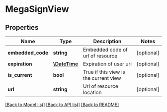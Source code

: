 # MegaSignView

## Properties
Name | Type | Description | Notes
------------ | ------------- | ------------- | -------------
**embedded_code** | **string** | Embedded code of url of resource | [optional] 
**expiration** | [**\DateTime**](\DateTime.md) | Expiration of user url | [optional] 
**is_current** | **bool** | True if this view is the current view | [optional] 
**url** | **string** | Url of resource location | [optional] 

[[Back to Model list]](../README.md#documentation-for-models) [[Back to API list]](../README.md#documentation-for-api-endpoints) [[Back to README]](../README.md)


